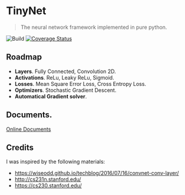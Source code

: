 # TinyNet

> The neural network framework implemented in pure python.

![Build](https://github.com/xzyaoi/tinynet/workflows/Test%20Coveralls/badge.svg)
[![Coverage Status](https://coveralls.io/repos/github/xzyaoi/tinynet/badge.svg)](https://coveralls.io/github/xzyaoi/tinynet)


## Roadmap

* **Layers**. Fully Connected, Convolution 2D.
* **Activations**. ReLu, Leaky ReLu, Sigmoid.
* **Losses**. Mean Square Error Loss, Cross Entropy Loss.
* **Optimizers**. Stochastic Gradient Descent.
* **Automatical Gradient solver**.

## Documents.

[Online Documents](https://tinynet.autoai.org)

## Credits

I was inspired by the following materials:

* https://wiseodd.github.io/techblog/2016/07/16/convnet-conv-layer/
* http://cs231n.stanford.edu/
* https://cs230.stanford.edu/
